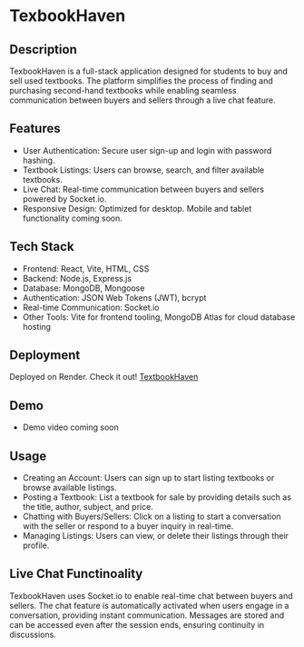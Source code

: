 # TexbookHaven
## Description
TexbookHaven is a full-stack application designed for students to buy and sell used textbooks. The platform simplifies the process of finding and purchasing second-hand textbooks while enabling seamless communication between buyers and sellers through a live chat feature. 
## Features
  - User Authentication: Secure user sign-up and login with password hashing.
  - Textbook Listings: Users can browse, search, and filter available textbooks.
  - Live Chat: Real-time communication between buyers and sellers powered by Socket.io.
  - Responsive Design: Optimized for desktop. Mobile and tablet functionality coming soon.
## Tech Stack
  - Frontend: React, Vite, HTML, CSS
  - Backend: Node.js, Express.js
  - Database: MongoDB, Mongoose
  - Authentication: JSON Web Tokens (JWT), bcrypt
  - Real-time Communication: Socket.io
  - Other Tools: Vite for frontend tooling, MongoDB Atlas for cloud database hosting
## Deployment 
Deployed on Render. 
Check it out! [TextbookHaven](https://textbook-marketplace.onrender.com)
## Demo
  - Demo video coming soon
## Usage 
  - Creating an Account: Users can sign up to start listing textbooks or browse available listings.
  - Posting a Textbook: List a textbook for sale by providing details such as the title, author, subject, and price.
  - Chatting with Buyers/Sellers: Click on a listing to start a conversation with the seller or respond to a buyer inquiry in real-time.
  - Managing Listings: Users can view, or delete their listings through their profile.
## Live Chat Functinoality
TexbookHaven uses Socket.io to enable real-time chat between buyers and sellers. The chat feature is automatically activated when users engage in a conversation, providing instant communication. Messages are stored and can be accessed even after the session ends, ensuring continuity in discussions.

